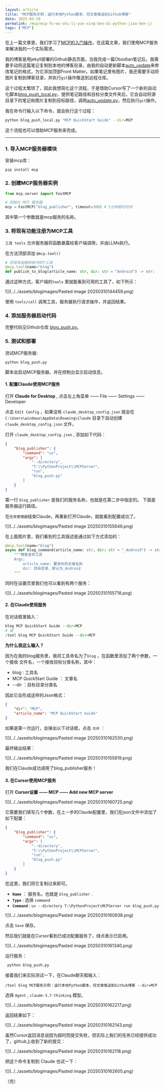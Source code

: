 ```yaml
---
layout: article
title: "MCP服务示例：运行本地Python脚本，将文章推送到Github博客"
date: 2025-03-10
permalink: /mcp/mcp-fu-wu-shi-li-yun-xing-ben-di-python-jiao-ben-j/
tags: ["MCP"]
---
```


 
在上一篇文章里，我们学习了[MCP的入门操作](https://carrie-l.github.io/mcp/mcp-quickstart-guide/)，在这篇文章，我们使用MCP服务来解决我的一个实际需求。

我的博客是用jekyll部署的Github静态页面，当我完成一篇Obsidian笔记后，我需要手动将这篇笔记复制到本地的博客目录，由我的自动更新脚本[auto_update](https://github.com/Carrie-L/carrie-l.github.io/blob/main/auto_update.py)来修改笔记的格式，为它添加顶部Front Matter。如果笔记里有图片，我还需要手动将图片复制到博客目录，并执行`git`操作推送到远程仓库。

这个过程太繁琐了，因此我想简化这个流程，于是借助Cursor写了一个新的自动化脚本[blog_push_local.py]()，提供笔记路径和目标分类文件夹后，它会自动将源目录下的笔记和图片复制到目标路径，调用[auto_update.py](https://github.com/Carrie-L/carrie-l.github.io/blob/main/auto_update.py)，然后执行`git`操作。

我在命令行输入以下命令，就会执行这个过程：

```sh
python blog_push_local.py "MCP QuickStart Guide" --dir=MCP
```

这个流程也可以借助MCP服务来完成。

---

### 1. 导入MCP服务器模块 

安装mcp库：

```
pip install mcp
```

### 2. 创建MCP服务器实例 

```python
from mcp.server import FastMCP

# 初始化 MCP 服务器
mcp = FastMCP("blog_publisher", timeout=300) # 5分钟超时时间
```

其中第一个参数就是mcp服务的名称。

### 3. 将现有功能注册为MCP工具 

`工具 tools` 允许服务器将函数暴露给客户端调用，并由LLMs执行。

在方法顶部添加 `@mcp.tool()` 
```python
# 将现有函数转换为MCP工具
@mcp.tool(name="blog")
def publish_to_blog(article_name: str, dir: str = "Android") -> str:
```

通过这种方式，客户端的`tools` 里就能看到可用的工具了，如下所示：

![](../../assets/blogimages/Pasted image 20250310144459.png)

使用 `tools/call` 调用工具，服务器执行请求操作，并返回结果。

### 4. 添加服务器启动代码 

完整代码见Github仓库 [blog_push.py](https://github.com/Carrie-L/blog_publisher_mcp_server/blob/main/blog_push.py)。

### 5. 测试和部署

测试MCP服务器:

```
python blog_push.py
```

脚本会启动MCP服务器，并在控制台显示启动信息。

#### 1. 配置Claude使用MCP服务

打开 **Claude for Desktop** , 点击左上角菜单 —— File —— Settings —— Developer

点击 `Edit Config` ，如果没有 `claude_desktop_config.json` 就会在  `C:\Users\windows\AppData\Roaming\Claude` 目录下自动创建 `claude_desktop_config.json` 文件。

打开 `claude_desktop_config.json` , 添加如下代码：

```json
{
	"blog_publisher": {
		"command": "uv",
		"args": [
			"--directory",
			"T:\\PythonProject\\MCPServer",
			"run",
			"blog_push.py"
		]
	}
}
```

第一行 `blog_publisher` 是我们的服务名称，也就是在第二步中指定的。
下面是服务器运行路径。

在`任务管理器`结束Claude，再重新打开Claude，就能看到配置成功了。

![](../../assets/blogimages/Pasted image 20250310155646.png)

在上面图片里，我们看到的工具描述是通过如下方式添加的：
```python
@mcp.tool(name="blog")
async def blog_command(article_name: str, dir: str = "_Android") -> str:
    """博客发布工具
    Args:
        article_name: 要发布的文章名称
        dir: 目标目录，默认为_Android
    """
```

同时在设置页里我们也可以看到有两个服务：

![](../../assets/blogimages/Pasted image 20250310155718.png)

#### 2. 在Claude使用服务

在对话框里输入：
```python
blog MCP QuickStart Guide --dir=MCP
# 或
/tool blog MCP QuickStart Guide --dir=MCP
```

**为什么我这么输入？**

因为在我的blog服务里，我将工具命名为了`blog` ，在函数里添加了两个参数，一个接收 文件名，一个接收目标分类名称，其中：

- blog : 工具名
- MCP QuickStart Guide ： 文章名
- --dir ：目标目录分类名

因此它会形成这样的Json格式：

```json
{
	"dir": "MCP",
	"article_name": "MCP QuickStart Guide"
}
```

如果是第一次运行，会弹出以下对话框，点击 `允许` ：

![](../../assets/blogimages/Pasted image 20250310162530.png)

最终输出结果：

![](../../assets/blogimages/Pasted image 20250310155819.png)

我们在Claude成功调用了blog_publisher服务！

#### 3. 在Cursor使用MCP服务

打开 **Cursor设置 —— MCP —— Add new MCP server**

![](../../assets/blogimages/Pasted image 20250310160725.png)

它需要我们填写几个参数，在上一步的Claude配置里，我们在json文件中添加了如下配置：

```json
{
	"blog_publisher": {
		"command": "uv",
		"args": [
			"--directory",
			"T:\\PythonProject\\MCPServer",
			"run",
			"blog_push.py"
		]
	}
}
```

在这里，我们将它复制过来即可。

- **`Name`** ： 服务名，也就是 `blog_publisher` .
- **`Type`** : 选择 `command`
- **`Command`** : `uv --directory T:\PythonProject\MCPServer run blog_push.py` 

![](../../assets/blogimages/Pasted image 20250310160938.png)

点击 `Save` 保存。

然后我们就能在Cursor看到已成功配置服务了，绿点表示已启用。

![](../../assets/blogimages/Pasted image 20250310161340.png)

运行服务：
```python
 python blog_push.py
```

接着我们来实际测试一下，在Claude聊天框输入：

```
/tool blog MCP服务示例：运行本地Python脚本，将文章推送到Github博客 --dir=MCP
```

选择 `Agent` , `claude-3.7-thinking` 模型。

![](../../assets/blogimages/Pasted image 20250310162217.png)

返回结果如下：

![](../../assets/blogimages/Pasted image 20250310162143.png)

虽然Cursor返回消息说因为超时而提交失败，但实际上我们的任务已经提供成功了，github上收到了新的提交：

![](../../assets/blogimages/Pasted image 20250310162118.png)

把这个命令复制到 Claude 也试一下：

![](../../assets/blogimages/Pasted image 20250310162605.png)

（完）

